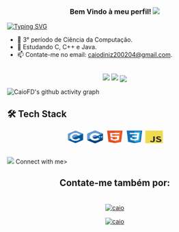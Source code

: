 <h3 align="center">
 Bem Vindo à meu perfil!
  <img src="https://media.giphy.com/media/hvRJCLFzcasrR4ia7z/giphy.gif" width="28">
</h3>

<a href="https://git.io/typing-svg"><img src="https://readme-typing-svg.demolab.com?font=Indie+Flower&size=30&pause=1000&color=0EF732&center=true&vCenter=true&width=435&lines=Olá!+me+chamo+Caio+Diniz;Sou+estudante+de;Ciência+da+Computação" alt="Typing SVG" /></a>


- 🥇 3° período de Ciência da Computação.
- 🌱 Estudando C, C++ e Java.
- 📫 Contate-me no email: caiodiniz200204@gmail.com.

##


<div align="center">
  <img src="https://github-readme-stats-sigma-five.vercel.app/api?hide_title=false&hide_rank=false&show_icons=true&include_all_commits=true&count_private=true&disable_animations=false&theme=great-gatsby&locale=en&hide_border=false&username=CaioFD" height="150"  />
  <img src="https://github-readme-stats-sigma-five.vercel.app/api/top-langs?locale=en&hide_title=false&layout=compact&card_width=320&langs_count=5&theme=great-gatsby&hide_border=false&username=CaioFD" height="150"   />
  <img align="center" src="https://github-readme-streak-stats.herokuapp.com/?user=CaioFD&theme=great-gatsby&hide_border=true&background=EB545400" /></p>
</div









<!--Gráfico-->
![CaioFD's github activity graph](https://github-readme-activity-graph.vercel.app/graph?username=CaioFD&bg_color=0d1117&color=ffffff&line=00b3ff&point=f9fafa&area=true&hide_border=true)

## 🛠  Tech Stack

<div align="center">
  <img src="https://github.com/devicons/devicon/blob/master/icons/c/c-original.svg"                   height="30" width="42" alt="C logo"  />
  <img src="https://github.com/devicons/devicon/blob/master/icons/cplusplus/cplusplus-original.svg"   height="30" width="42" alt="Cplusplus logo"  />
  <img src="https://github.com/devicons/devicon/blob/master/icons/html5/html5-original.svg"           height="30" width="42" alt="html5 logo"  />
  <img src="https://github.com/devicons/devicon/blob/master/icons/css3/css3-original.svg"             height="30" width="42" alt="css3 logo"  />
  <img src="https://github.com/devicons/devicon/blob/master/icons/javascript/javascript-original.svg" height="30" width="42" alt="javascript logo"  />

</div>

## 
<img src="https://media.giphy.com/media/iY8CRBdQXODJSCERIr/giphy.gif" width="30px"> Connect with me>

 <h2 align="center">Contate-me também por:</h2>
    <p align="center">
      <br/>
      <a href="https://www.linkedin.com/in/caio-diniz-629933235/" target="blank"><img align="center"
         src="https://img.shields.io/badge/linkedin-%231DA1F2.svg?style=for-the-badge&logo=linkedin&logoColor=white"
         alt="caio" height="30"/></a>
    </p>
  <p align="center">
      <a href="https://www.instagram.com/caiofd13/" target="blank"><img align="center"
         src="https://img.shields.io/badge/instagram-%23E4405F.svg?style=for-the-badge&logo=Instagram&logoColor=white"
         alt="caio" height="30"/></a>
      <br>
    </p>
     
     
